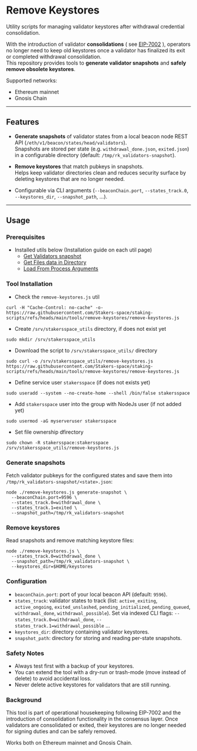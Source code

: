 # Remove Keystores

Utility scripts for managing validator keystores after withdrawal credential consolidation.

With the introduction of validator **consolidations** ( see [EIP-7002](https://eips.ethereum.org/EIPS/eip-7002) ), operators no longer need to keep old keystores once a validator has finalized its exit or completed withdrawal consolidation.  
This repository provides tools to **generate validator snapshots** and **safely remove obsolete keystores**.

Supported networks:
- Ethereum mainnet
- Gnosis Chain

---

## Features

- **Generate snapshots** of validator states from a local beacon node REST API (`/eth/v1/beacon/states/head/validators`).  
  Snapshots are stored per state (e.g. `withdrawal_done.json`, `exited.json`) in a configurable directory (default: `/tmp/rk_validators-snapshot`).

- **Remove keystores** that match pubkeys in snapshots.  
  Helps keep validator directories clean and reduces security surface by deleting keystores that are no longer needed.

- Configurable via CLI arguments (`--beaconChain.port`, `--states_track.0`, `--keystores_dir`, `--snapshot_path`, …).

---
## Usage
### Prerequisites
- Installed utils below (Installation guide on each util page)
  - [Get Validators snapshot](https://github.com/Stakers-space/staking-scripts/tree/main/utils/validators-snapshot)
  - [Get Files data in Directory](https://github.com/Stakers-space/staking-scripts/tree/main/utils/get_files_content)
  - [Load From Process Arguments](https://github.com/Stakers-space/staking-scripts/tree/main/utils/load-from-process-arguments)


### Tool Installation
- Check the `remove-keystores.js` util
```
curl -H "Cache-Control: no-cache" -o- https://raw.githubusercontent.com/Stakers-space/staking-scripts/refs/heads/main/tools/remove-keystores/remove-keystores.js
```
- Create `/srv/stakersspace_utils` directory, if does not exist yet
```
sudo mkdir /srv/stakersspace_utils
```
- Download the script to `/srv/stakersspace_utils/` directory
```
sudo curl -o /srv/stakersspace_utils/remove-keystores.js https://raw.githubusercontent.com/Stakers-space/staking-scripts/refs/heads/main/tools/remove-keystores/remove-keystores.js
```
- Define service user `stakersspace` (if does not exists yet)
```
sudo useradd --system --no-create-home --shell /bin/false stakersspace
```
- Add `stakersspace` user into the group with NodeJs user (if not added yet)
```
sudo usermod -aG myserveruser stakersspace
```
- Set file ownership dfirectory
```
sudo chown -R stakersspace:stakersspace /srv/stakersspace_utils/remove-keystores.js
```


### Generate snapshots
Fetch validator pubkeys for the configured states and save them into `/tmp/rk_validators-snapshot/<state>.json`:
```
node ./remove-keystores.js generate-snapshot \
  --beaconChain.port=9596 \
  --states_track.0=withdrawal_done \
  --states_track.1=exited \
  --snapshot_path=/tmp/rk_validators-snapshot
```
### Remove keystores
Read snapshots and remove matching keystore files:
```
node ./remove-keystores.js \
  --states_track.0=withdrawal_done \
  --snapshot_path=/tmp/rk_validators-snapshot \
  --keystores_dir=$HOME/keystores
```
### Configuration
- `beaconChain.port`: port of your local beacon API (default: `9596`).
- `states_track`: validator states to track (list: `active_exiting`, `active_ongoing`, `exited_unslashed`, `pending_initialized`, `pending_queued`, `withdrawal_done`, `withdrawal_possible`).
    Set via indexed CLI flags: `--states_track.0=withdrawal_done`, `--states_track.1=withdrawal_possible` ...
- `keystores_dir`: directory containing validator keystores.
- `snapshot_path`: directory for storing and reading per-state snapshots.

### Safety Notes
- Always test first with a backup of your keystores.
- You can extend the tool with a dry-run or trash-mode (move instead of delete) to avoid accidental loss.
- Never delete active keystores for validators that are still running.

### Background
This tool is part of operational housekeeping following EIP-7002 and the introduction of consolidation functionality in the consensus layer.
Once validators are consolidated or exited, their keystores are no longer needed for signing duties and can be safely removed.

Works both on Ethereum mainnet and Gnosis Chain.